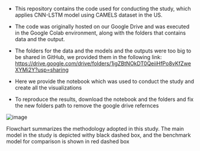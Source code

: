 * This repository contains the code used for conducting the study, which applies CNN-LSTM model using CAMELS dataset in the US.

* The code was originally hosted on our Google Drive and was executed in the Google Colab environment, along with the folders that contains data and the output.

* The folders for the data and the models and the outputs were too big to be shared in GitHub, we provided them in the following link: https://drive.google.com/drive/folders/1igZBtNOkDT0QeiiHfPo8vKfZweXYMi2Y?usp=sharing

* Here we provide the notebook which was used to conduct the study and create all the visualizations

* To reproduce the results, download the notebook and the folders and fix the new folders path to remove the google drive refernces 

![image](https://github.com/user-attachments/assets/131d43a3-0bd2-4fed-b8f0-6537dddd0dab)

 
Flowchart summarizes the methodology adopted in this study. The main model in the study is depicted withy black dashed box, and the benchmark model for comparison is shown in red dashed box
